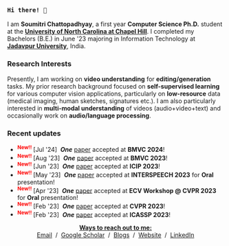 <h3><code>Hi there! 👋<br/></code></h3> 

<p>I am <b>Soumitri Chattopadhyay</b>, a first year <b>Computer Science Ph.D.</b> student at the <a href="https://cs.unc.edu/" target="_blank"><strong>University of North Carolina at Chapel Hill</strong></a>. I completed my Bachelors (B.E.) in June '23 majoring in Information Technology at <a href="http://www.jaduniv.edu.in" target="_blank"><strong>Jadavpur University</strong></a>, India.</p>

<h3>Research Interests</h3>

<p>
                Presently, I am working on <b>video understanding</b> for <b>editing/generation</b> tasks. My prior research background focused on <b>self-supervised learning</b> for various computer vision applications, particularly on <b>low-resource</b> data (medical imaging, human sketches, signatures etc.). I am also particularly interested in <b>multi-modal understanding</b> of videos (audio+video+text) and occasionally work on <b>audio/language processing</b>. 
<br>
  
  <h3>Recent updates</h3>
<ul id="news" >
               <li><sup>
                <font color="red"><strong>New!!</strong></font>
              </sup>[Jul '24]&nbsp; <b><em>One</em></b> <a href="">paper</a> accepted at <b>BMVC 2024</b>!</li>
              <li><sup>
                <font color="red"><strong>New!!</strong></font>
              </sup>[Aug '23]&nbsp; <b><em>One</em></b> <a href="https://papers.bmvc2023.org/0337.pdf">paper</a> accepted at <b>BMVC 2023</b>!</li>
              <li><sup>
                <font color="red"><strong>New!!</strong></font>
              </sup>[Jun '23]&nbsp; <b><em>One</em></b> <a href="https://arxiv.org/abs/2303.02245">paper</a> accepted at <b>ICIP 2023</b>!</li>
              <li><sup>
                <font color="red"><strong>New!!</strong></font>
              </sup>[May '23]&nbsp; <b><em>One</em></b> <a href="https://arxiv.org/abs/2306.02680">paper</a> accepted at <b>INTERSPEECH 2023</b> for <b>Oral</b> presentation!</li>
              <li><sup>
                <font color="red"><strong>New!!</strong></font>
              </sup>[Apr '23]&nbsp; <b><em>One</em></b> <a href="https://openaccess.thecvf.com/content/CVPR2023W/ECV/html/Bhattacharyya_DeCAtt_Efficient_Vision_Transformers_With_Decorrelated_Attention_Heads_CVPRW_2023_paper.html">paper</a> accepted at <b>ECV Workshop @ CVPR 2023</b> for <b>Oral</b> presentation!</li>
              <li><sup>
                <font color="red"><strong>New!!</strong></font>
              </sup>[Feb '23]&nbsp; <b><em>One</em></b> <a href="https://openaccess.thecvf.com/content/CVPR2023/html/Sain_Exploiting_Unlabelled_Photos_for_Stronger_Fine-Grained_SBIR_CVPR_2023_paper.html">paper</a> accepted at <b>CVPR 2023</b>!</li>
              <li><sup>
                <font color="red"><strong>New!!</strong></font>
              </sup>[Feb '23]&nbsp; <b><em>One</em></b> <a href="https://ieeexplore.ieee.org/abstract/document/10094869">paper</a> accepted at <b>ICASSP 2023</b>!</li>
</ul>
<p align="center"><strong><u>Ways to reach out to me:</u></strong><br>
<!-- <p align="center"> -->
                <a href="mailto:soumitri.chattopadhyay@gmail.com">Email</a> &nbsp/&nbsp
<!--                 <a href="https://drive.google.com/file/d/1OqBNcu8g0NIV2onTXgaLIou54xZWzccY/view" target="_blank">CV</a> &nbsp/&nbsp -->
                <a href="https://scholar.google.com/citations?hl=en&user=AyMx6O4AAAAJ" target="_blank">Google Scholar</a> &nbsp/&nbsp
                <a href="https://medium.com/@soumitri2001" target="_blank">Blogs</a> &nbsp/&nbsp
                <a href="https://soumitri2001.github.io" target="_blank">Website</a> &nbsp/&nbsp
                <a href="https://www.linkedin.com/in/soumitri-chattopadhyay/" target="_blank">LinkedIn</a> 
              </p>

